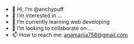 - 👋 Hi, I’m @anchypuff
- 👀 I’m interested in ...
- 🌱 I’m currently learning web developing
- 💞️ I’m looking to collaborate on ...
- 📫 How to reach me: anamarija758@gmail.com

<!---
anchypuff/anchypuff is a ✨ special ✨ repository because its `README.md` (this file) appears on your GitHub profile.
You can click the Preview link to take a look at your changes.
--->
